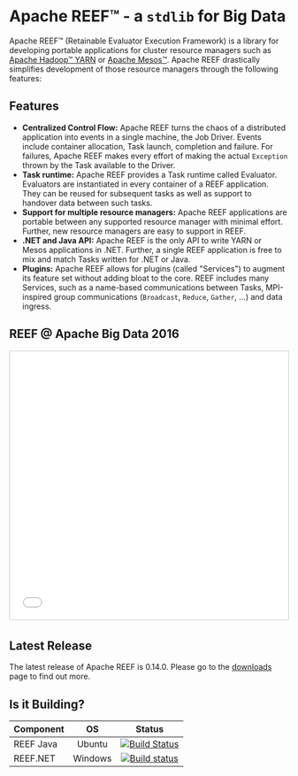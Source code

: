 <!--
Licensed to the Apache Software Foundation (ASF) under one
or more contributor license agreements.  See the NOTICE file
distributed with this work for additional information
regarding copyright ownership.  The ASF licenses this file
to you under the Apache License, Version 2.0 (the
"License"); you may not use this file except in compliance
with the License.  You may obtain a copy of the License at

http://www.apache.org/licenses/LICENSE-2.0

Unless required by applicable law or agreed to in writing,
software distributed under the License is distributed on an
"AS IS" BASIS, WITHOUT WARRANTIES OR CONDITIONS OF ANY
KIND, either express or implied.  See the License for the
specific language governing permissions and limitations
under the License.
-->
Apache REEF&trade; - a `stdlib` for Big Data
=============================================
Apache REEF&trade; (Retainable Evaluator Execution Framework) is a  library for developing portable applications for cluster resource managers such as [Apache Hadoop&trade; YARN][YARN] or [Apache Mesos&trade;][Mesos]. Apache REEF drastically simplifies development of those resource managers through the following features:

Features
--------
 * **Centralized Control Flow:** Apache REEF turns the chaos of a distributed application into events in a single machine, the Job Driver. Events include container allocation, Task launch, completion and failure. For failures, Apache REEF makes every effort of making the actual `Exception` thrown by the Task available to the Driver.
 * **Task runtime:** Apache REEF provides a Task runtime called Evaluator. Evaluators are instantiated in every container of a REEF application. They can be reused for subsequent tasks as well as support to handover data between such tasks.
 * **Support for multiple resource managers:** Apache REEF applications are portable between any supported resource manager with minimal effort. Further, new resource managers are easy to support in REEF. 
 * **.NET and Java API:** Apache REEF is the only API to write YARN or Mesos applications in .NET. Further, a single REEF application is free to mix and match Tasks written for .NET or Java.
 * **Plugins:** Apache REEF allows for plugins (called "Services") to augment its feature set without adding bloat to the core. REEF includes many Services, such as a name-based communications between Tasks, MPI-inspired group communications (`Broadcast`, `Reduce`, `Gather`, ...) and data ingress.   

REEF @ Apache Big Data 2016
---------------------------

<iframe src="//www.slideshare.net/slideshow/embed_code/key/1HgrkEUWqqD2x1" width="595" height="485" frameborder="0" marginwidth="0" marginheight="0" scrolling="no" style="border:1px solid #CCC; border-width:1px; margin-bottom:5px; max-width: 100%;"> </iframe>

Latest Release
--------------
The latest release of Apache REEF is 0.14.0. Please go to the [downloads] page to find out more.

Is it Building?
--------------
| Component |    OS   | Status |
|-----------|:-------:|:------:|
|REEF Java  | Ubuntu  | [![Build Status](https://travis-ci.org/apache/reef.svg?branch=master)](https://travis-ci.org/apache/reef) |
|REEF.NET   | Windows | [![Build status](https://ci.appveyor.com/api/projects/status/qwvl6d4d8891e09d/branch/master?svg=true)](https://ci.appveyor.com/project/ApacheSoftwareFoundation/reef/branch/master) |

[YARN]: https://hadoop.apache.org/docs/current/hadoop-yarn/hadoop-yarn-site/YARN.html
[Mesos]: https://mesos.apache.org/
[Twill]: http://twill.apache.org/
[downloads]: /downloads.html
